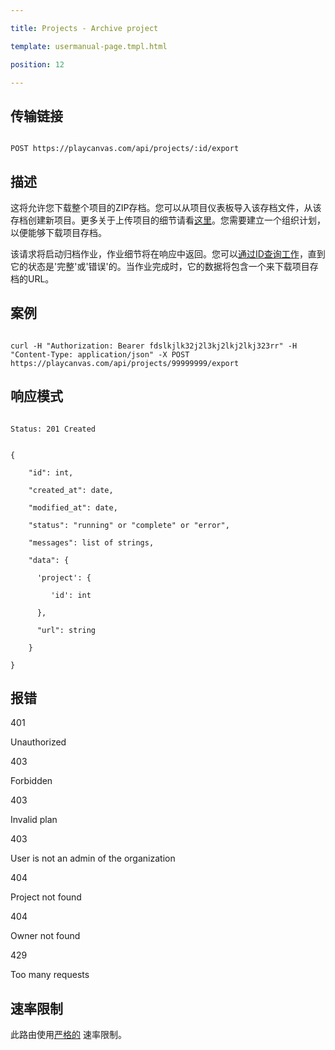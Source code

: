 ---
title: Projects - Archive project
template: usermanual-page.tmpl.html
position: 12
---

## 传输链接

```none
POST https://playcanvas.com/api/projects/:id/export
```

## 描述

这将允许您下载整个项目的ZIP存档。您可以从项目仪表板导入该存档文件，从该存档创建新项目。更多关于上传项目的细节请看[这里][3]。您需要建立一个组织计划，以便能够下载项目存档。

该请求将启动归档作业，作业细节将在响应中返回。您可以[通过ID查询工作][2]，直到它的状态是'完整'或'错误'的。当作业完成时，它的数据将包含一个来下载项目存档的URL。

## 案例

```none
curl -H "Authorization: Bearer fdslkjlk32j2l3kj2lkj2lkj323rr" -H "Content-Type: application/json" -X POST https://playcanvas.com/api/projects/99999999/export
```

## 响应模式

```none
Status: 201 Created
```

```none
{
    "id": int,
    "created_at": date,
    "modified_at": date,
    "status": "running" or "complete" or "error",
    "messages": list of strings,
    "data": {
      'project': {
         'id': int
      },
      "url": string
    }
}
```

## 报错

<div class="params">
<div class="parameter"><span class="param">401</span><p>Unauthorized</p></div>
<div class="parameter"><span class="param">403</span><p>Forbidden</p></div>
<div class="parameter"><span class="param">403</span><p>Invalid plan</p></div>
<div class="parameter"><span class="param">403</span><p>User is not an admin of the organization</p></div>
<div class="parameter"><span class="param">404</span><p>Project not found</p></div>
<div class="parameter"><span class="param">404</span><p>Owner not found</p></div>
<div class="parameter"><span class="param">429</span><p>Too many requests</p></div>
</div>

## 速率限制

此路由使用[严格的][1] 速率限制。

[1]: /user-manual/api#rate-limiting
[2]: /user-manual/api/get-job
[3]: /user-manual/profile/projects/#import-project

